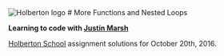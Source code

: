 <img src="https://www.holbertonschool.com/assets/holberton-logo-1cc451260ca3cd297def53f2250a9794810667c7ca7b5fa5879a569a457bf16f.png" alt="Holberton logo">
# More Functions and Nested Loops

**Learning to code with [Justin Marsh](https://twitter.com/dogonthecircuit)**

[Holberton School](https://www.holbertonschool.com) assignment solutions for October 20th, 2016.
